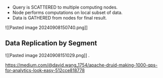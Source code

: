 - Query is SCATTERED to multiple computing nodes.
- Node performs computations on local subset of data.
- Data is GATHERED from nodes for final result.


![[Pasted image 20240908150740.png]]

## Data Replication by Segment

![[Pasted image 20240908151029.png]]
.

https://medium.com/@david.wang_1754/apache-druid-making-1000-qps-for-analytics-look-easy-512cce818778

